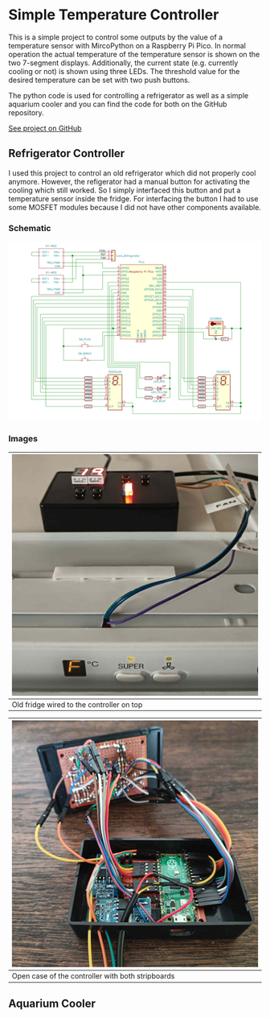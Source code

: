 # Simple Temperature Controller

This is a simple project to control some outputs by the value of a temperature sensor with MircoPython on a Raspberry Pi Pico. In normal operation the actual temperature of the temperature sensor is shown on the two 7-segment displays. Additionally, the current state (e.g. currently cooling or not) is shown using three LEDs. The threshold value for the desired temperature can be set with two push buttons. 

The python code is used for controlling a refrigerator as well as a simple aquarium cooler and you can find the code for both on the GitHub repository.

[See project on GitHub](https://github.com/lm4552/simple_temp_controller)

## Refrigerator Controller

I used this project to control an old refrigerator which did not properly cool anymore. However, the refigerator had a manual button for activating the cooling which still worked. So I simply interfaced this button and put a temperature sensor inside the fridge. For interfacing the button I had to use some MOSFET modules because I did not have other components available.  

### Schematic
<img alt="Schematic" src="./refrigerator_control.svg" width="900px"/> 

### Images

<div>
<div class="img_frame">

|![](./img1.jpg)|
|---|
|Old fridge wired to the controller on top|
</div>
<div class="img_frame">

|![](./img2.jpg)|
|---|
|Open case of the controller with both stripboards |
</div>

## Aquarium Cooler